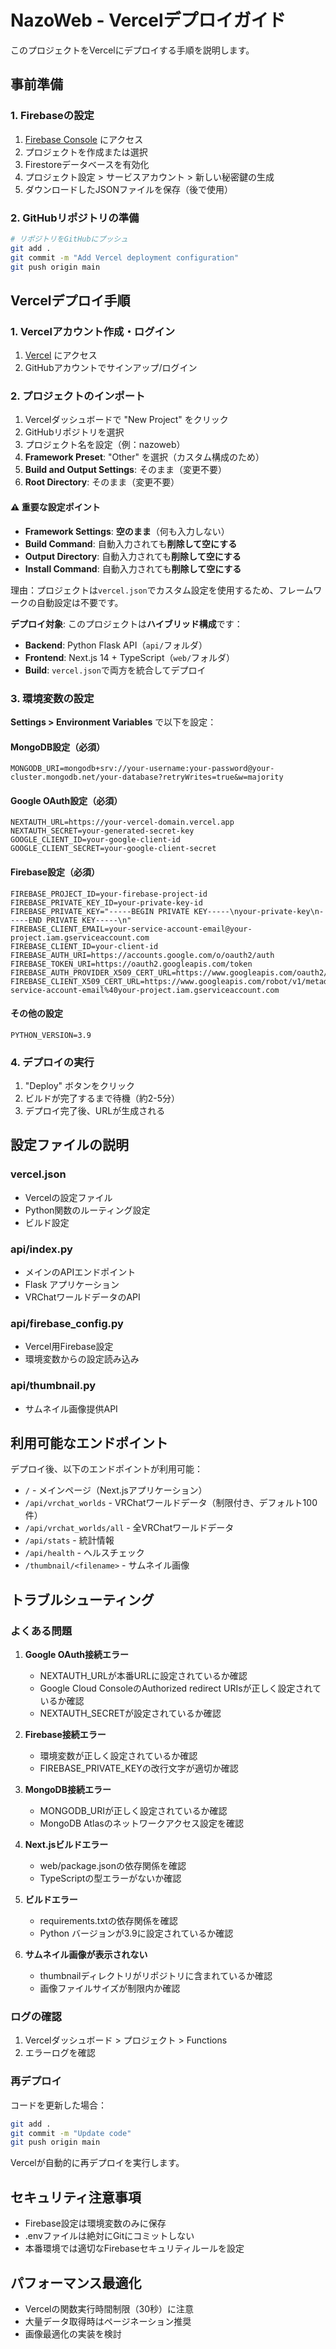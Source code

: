 # NazoWeb - Vercelデプロイガイド

このプロジェクトをVercelにデプロイする手順を説明します。

## 事前準備

### 1. Firebaseの設定

1. [Firebase Console](https://console.firebase.google.com/) にアクセス
2. プロジェクトを作成または選択
3. Firestoreデータベースを有効化
4. プロジェクト設定 > サービスアカウント > 新しい秘密鍵の生成
5. ダウンロードしたJSONファイルを保存（後で使用）

### 2. GitHubリポジトリの準備

```bash
# リポジトリをGitHubにプッシュ
git add .
git commit -m "Add Vercel deployment configuration"
git push origin main
```

## Vercelデプロイ手順

### 1. Vercelアカウント作成・ログイン

1. [Vercel](https://vercel.com/) にアクセス
2. GitHubアカウントでサインアップ/ログイン

### 2. プロジェクトのインポート

1. Vercelダッシュボードで "New Project" をクリック
2. GitHubリポジトリを選択
3. プロジェクト名を設定（例：nazoweb）
4. **Framework Preset**: "Other" を選択（カスタム構成のため）
5. **Build and Output Settings**: そのまま（変更不要）
6. **Root Directory**: そのまま（変更不要）

#### ⚠️ 重要な設定ポイント
- **Framework Settings**: **空のまま**（何も入力しない）
- **Build Command**: 自動入力されても**削除して空にする**
- **Output Directory**: 自動入力されても**削除して空にする**
- **Install Command**: 自動入力されても**削除して空にする**

理由：プロジェクトは`vercel.json`でカスタム設定を使用するため、フレームワークの自動設定は不要です。

**デプロイ対象**: このプロジェクトは**ハイブリッド構成**です：

- **Backend**: Python Flask API（`api/`フォルダ）
- **Frontend**: Next.js 14 + TypeScript（`web/`フォルダ）
- **Build**: `vercel.json`で両方を統合してデプロイ

### 3. 環境変数の設定

**Settings > Environment Variables** で以下を設定：

#### MongoDB設定（必須）
```
MONGODB_URI=mongodb+srv://your-username:your-password@your-cluster.mongodb.net/your-database?retryWrites=true&w=majority
```

#### Google OAuth設定（必須）
```
NEXTAUTH_URL=https://your-vercel-domain.vercel.app
NEXTAUTH_SECRET=your-generated-secret-key
GOOGLE_CLIENT_ID=your-google-client-id
GOOGLE_CLIENT_SECRET=your-google-client-secret
```

#### Firebase設定（必須）
```
FIREBASE_PROJECT_ID=your-firebase-project-id
FIREBASE_PRIVATE_KEY_ID=your-private-key-id
FIREBASE_PRIVATE_KEY="-----BEGIN PRIVATE KEY-----\nyour-private-key\n-----END PRIVATE KEY-----\n"
FIREBASE_CLIENT_EMAIL=your-service-account-email@your-project.iam.gserviceaccount.com
FIREBASE_CLIENT_ID=your-client-id
FIREBASE_AUTH_URI=https://accounts.google.com/o/oauth2/auth
FIREBASE_TOKEN_URI=https://oauth2.googleapis.com/token
FIREBASE_AUTH_PROVIDER_X509_CERT_URL=https://www.googleapis.com/oauth2/v1/certs
FIREBASE_CLIENT_X509_CERT_URL=https://www.googleapis.com/robot/v1/metadata/x509/your-service-account-email%40your-project.iam.gserviceaccount.com
```

#### その他の設定
```
PYTHON_VERSION=3.9
```

### 4. デプロイの実行

1. "Deploy" ボタンをクリック
2. ビルドが完了するまで待機（約2-5分）
3. デプロイ完了後、URLが生成される

## 設定ファイルの説明

### vercel.json
- Vercelの設定ファイル
- Python関数のルーティング設定
- ビルド設定

### api/index.py
- メインのAPIエンドポイント
- Flask アプリケーション
- VRChatワールドデータのAPI

### api/firebase_config.py
- Vercel用Firebase設定
- 環境変数からの設定読み込み

### api/thumbnail.py
- サムネイル画像提供API

## 利用可能なエンドポイント

デプロイ後、以下のエンドポイントが利用可能：

- `/` - メインページ（Next.jsアプリケーション）
- `/api/vrchat_worlds` - VRChatワールドデータ（制限付き、デフォルト100件）
- `/api/vrchat_worlds/all` - 全VRChatワールドデータ
- `/api/stats` - 統計情報
- `/api/health` - ヘルスチェック
- `/thumbnail/<filename>` - サムネイル画像

## トラブルシューティング

### よくある問題

1. **Google OAuth接続エラー**
   - NEXTAUTH_URLが本番URLに設定されているか確認
   - Google Cloud ConsoleのAuthorized redirect URIsが正しく設定されているか確認
   - NEXTAUTH_SECRETが設定されているか確認

2. **Firebase接続エラー**
   - 環境変数が正しく設定されているか確認
   - FIREBASE_PRIVATE_KEYの改行文字が適切か確認

3. **MongoDB接続エラー**
   - MONGODB_URIが正しく設定されているか確認
   - MongoDB Atlasのネットワークアクセス設定を確認

4. **Next.jsビルドエラー**
   - web/package.jsonの依存関係を確認
   - TypeScriptの型エラーがないか確認

5. **ビルドエラー**
   - requirements.txtの依存関係を確認
   - Python バージョンが3.9に設定されているか確認

6. **サムネイル画像が表示されない**
   - thumbnailディレクトリがリポジトリに含まれているか確認
   - 画像ファイルサイズが制限内か確認

### ログの確認

1. Vercelダッシュボード > プロジェクト > Functions
2. エラーログを確認

### 再デプロイ

コードを更新した場合：
```bash
git add .
git commit -m "Update code"
git push origin main
```

Vercelが自動的に再デプロイを実行します。

## セキュリティ注意事項

- Firebase設定は環境変数のみに保存
- .envファイルは絶対にGitにコミットしない
- 本番環境では適切なFirebaseセキュリティルールを設定

## パフォーマンス最適化

- Vercelの関数実行時間制限（30秒）に注意
- 大量データ取得時はページネーション推奨
- 画像最適化の実装を検討

